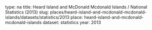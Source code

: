 type: na
title: Heard Island and McDonald Mcdonald Islands / National Statistics (2013)
slug: places/heard-island-and-mcdonald-mcdonald-islands/datasets/statistics/2013
place: heard-island-and-mcdonald-mcdonald-islands
dataset: statistics
year: 2013
